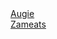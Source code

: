 <html>
<a href="http://hasaugie.scoredabroomballgoal.me">Augie </a> <br/>
<a href="http://haszameats.scoredabroomabllgoal.me">Zameats </a>
</html>
 

